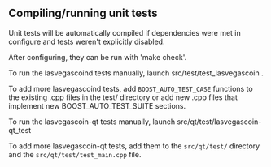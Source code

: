 Compiling/running unit tests
------------------------------------

Unit tests will be automatically compiled if dependencies were met in configure
and tests weren't explicitly disabled.

After configuring, they can be run with 'make check'.

To run the lasvegascoind tests manually, launch src/test/test_lasvegascoin .

To add more lasvegascoind tests, add `BOOST_AUTO_TEST_CASE` functions to the existing
.cpp files in the test/ directory or add new .cpp files that
implement new BOOST_AUTO_TEST_SUITE sections.

To run the lasvegascoin-qt tests manually, launch src/qt/test/lasvegascoin-qt_test

To add more lasvegascoin-qt tests, add them to the `src/qt/test/` directory and
the `src/qt/test/test_main.cpp` file.
